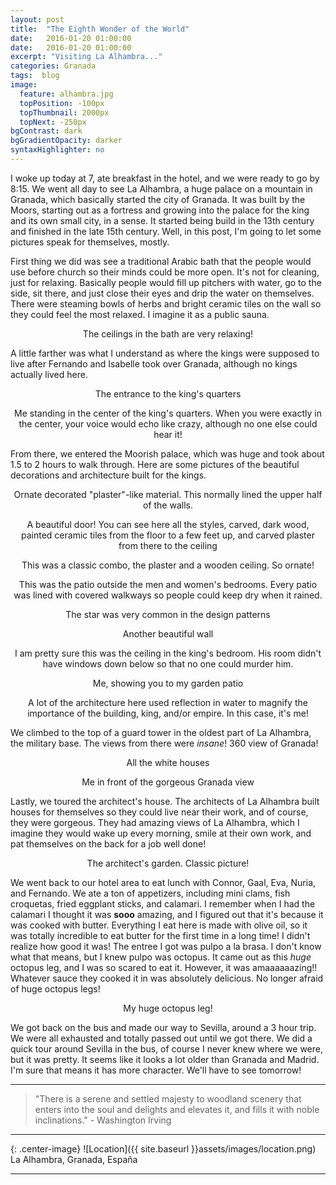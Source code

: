 ```yaml
---
layout: post
title:  "The Eighth Wonder of the World"
date:   2016-01-20 01:00:00
date:   2016-01-20 01:00:00
excerpt: "Visiting La Alhambra..."
categories: Granada
tags:  blog
image:
  feature: alhambra.jpg
  topPosition: -100px
  topThumbnail: 2000px
  topNext: -250px
bgContrast: dark
bgGradientOpacity: darker
syntaxHighlighter: no
---
```


I woke up today at 7, ate breakfast in the hotel, and we were ready to go by 8:15. We went all day to see La Alhambra, a huge palace on a mountain in Granada, which basically started the city of Granada. It was built by the Moors, starting out as a fortress and growing into the palace for the king and its own small city, in a sense. It started being build in the 13th century and finished in the late 15th century. Well, in this post, I'm going to let some pictures speak for themselves, mostly.

First thing we did was see a traditional Arabic bath that the people would use before church so their minds could be more open. It's not for cleaning, just for relaxing. Basically people would fill up pitchers with water, go to the side, sit there, and just close their eyes and drip the water on themselves. There were steaming bowls of herbs and bright ceramic tiles on the wall so they could feel the most relaxed. I imagine it as a public sauna.

<div class="img img--fullContainer img--14xLeading" style="background-image: url({{ site.baseurl_posts_img }}spain/alhambra/ceiling.jpg);"></div>
<center><p style="font-size: 14px;">The ceilings in the bath are very relaxing!</p></center>

A little farther was what I understand as where the kings were supposed to live after Fernando and Isabelle took over Granada, although no kings actually lived here.

<div class="img img--fullContainer img--14xLeading" style="background-image: url({{ site.baseurl_posts_img }}spain/alhambra/entrance.jpg);"></div>
<center><p style="font-size: 14px;">The entrance to the king's quarters</p></center>

<div class="img img--fullContainer img--14xLeading" style="background-image: url({{ site.baseurl_posts_img }}spain/alhambra/standingcenter.jpg);"></div>
<center><p style="font-size: 14px;">Me standing in the center of the king's quarters. When you were exactly in the center, your voice would echo like crazy, although no one else could hear it!</p></center>

From there, we entered the Moorish palace, which was huge and took about 1.5 to 2 hours to walk through. Here are some pictures of the beautiful decorations and architecture built for the kings.

<div class="img img--fullContainer img--14xLeading" style="background-image: url({{ site.baseurl_posts_img }}spain/alhambra/ornate.jpg);"></div>
<center><p style="font-size: 14px;">Ornate decorated "plaster"-like material. This normally lined the upper half of the walls.</p></center>

<div class="img img--fullContainer img--14xLeading" style="background-image: url({{ site.baseurl_posts_img }}spain/alhambra/beautifuldoor.jpg);"></div>
<center><p style="font-size: 14px;">A beautiful door! You can see here all the styles, carved, dark wood, painted ceramic tiles from the floor to a few feet up, and carved plaster from there to the ceiling</p></center>

<div class="img img--fullContainer img--14xLeading" style="background-image: url({{ site.baseurl_posts_img }}spain/alhambra/woodceiling.jpg);"></div>
<center><p style="font-size: 14px;">This was a classic combo, the plaster and a wooden ceiling. So ornate!</p></center>

<div class="img img--fullContainer img--14xLeading" style="background-image: url({{ site.baseurl_posts_img }}spain/alhambra/columns.jpg);"></div>
<center><p style="font-size: 14px;">This was the patio outside the men and women's bedrooms. Every patio was lined with covered walkways so people could keep dry when it rained.</p></center>

<div class="img img--fullContainer img--14xLeading" style="background-image: url({{ site.baseurl_posts_img }}spain/alhambra/starceiling.jpg);"></div>
<center><p style="font-size: 14px;">The star was very common in the design patterns</p></center>

<div class="img img--fullContainer img--14xLeading" style="background-image: url({{ site.baseurl_posts_img }}spain/alhambra/wall.jpg);"></div>
<center><p style="font-size: 14px;">Another beautiful wall</p></center>

<div class="img img--fullContainer img--14xLeading" style="background-image: url({{ site.baseurl_posts_img }}spain/alhambra/kingceiling.jpg);"></div>
<center><p style="font-size: 14px;">I am pretty sure this was the ceiling in the king's bedroom. His room didn't have windows down below so that no one could murder him.</p></center>

<div class="img img--fullContainer img--14xLeading" style="background-image: url({{ site.baseurl_posts_img }}spain/alhambra/megarden.jpg);"></div>
<center><p style="font-size: 14px;">Me, showing you to my garden patio</p></center>

<div class="img img--fullContainer img--14xLeading" style="background-image: url({{ site.baseurl_posts_img }}spain/alhambra/reflection.jpg);"></div>
<center><p style="font-size: 14px;">A lot of the architecture here used reflection in water to magnify the importance of the building, king, and/or empire. In this case, it's me!</p></center>

We climbed to the top of a guard tower in the oldest part of La Alhambra, the military base. The views from there were *insane*! 360 view of Granada!

<div class="img img--fullContainer img--14xLeading" style="background-image: url({{ site.baseurl_posts_img }}spain/alhambra/view.jpg);"></div>
<center><p style="font-size: 14px;">All the white houses</p></center>

<div class="img img--fullContainer img--14xLeading" style="background-image: url({{ site.baseurl_posts_img }}spain/alhambra/meview.jpg);"></div>
<center><p style="font-size: 14px;">Me in front of the gorgeous Granada view</p></center>

Lastly, we toured the architect's house. The architects of La Alhambra built houses for themselves so they could live near their work, and of course, they were gorgeous. They had amazing views of La Alhambra, which I imagine they would wake up every morning, smile at their own work, and pat themselves on the back for a job well done!

<div class="img img--fullContainer img--14xLeading" style="background-image: url({{ site.baseurl_posts_img }}spain/alhambra/jardin.jpg);"></div>
<center><p style="font-size: 14px;">The architect's garden. Classic picture!</p></center>

We went back to our hotel area to eat lunch with Connor, Gaal, Eva, Nuria, and Fernando. We ate a ton of appetizers, including mini clams, fish croquetas, fried eggplant sticks, and calamari. I remember when I had the calamari I thought it was **sooo** amazing, and I figured out that it's because it was cooked with butter. Everything I eat here is made with olive oil, so it was totally incredible to eat butter for the first time in a long time! I didn't realize how good it was! The entree I got was pulpo a la brasa. I don't know what that means, but I knew pulpo was octopus. It came out as this *huge* octopus leg, and I was so scared to eat it. However, it was amaaaaaazing!! Whatever sauce they cooked it in was absolutely delicious. No longer afraid of huge octopus legs!

<div class="img img--fullContainer img--14xLeading" style="background-image: url({{ site.baseurl_posts_img }}spain/alhambra/pulpo.jpg);"></div>
<center><p style="font-size: 14px;">My huge octopus leg!</p></center>

We got back on the bus and made our way to Sevilla, around a 3 hour trip. We were all exhausted and totally passed out until we got there. We did a quick tour around Sevilla in the bus, of course I never knew where we were, but it was pretty. It seems like it looks a lot older than Granada and Madrid. I'm sure that means it has more character. We'll have to see tomorrow!


<hr>

<blockquote class="largeQuote">"There is a serene and settled majesty to woodland scenery that enters into the soul and delights and elevates it, and fills it with noble inclinations." - Washington Irving</blockquote>

<hr>

{: .center-image}
![Location]({{ site.baseurl }}assets/images/location.png) La Alhambra, Granada, España

<hr>
